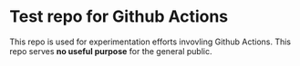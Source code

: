 
# Test repo for Github Actions

This repo is used for experimentation efforts invovling Github Actions. This repo serves **no useful purpose** for the general public.